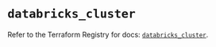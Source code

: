 # `databricks_cluster`

Refer to the Terraform Registry for docs: [`databricks_cluster`](https://registry.terraform.io/providers/databricks/databricks/1.65.0/docs/resources/cluster).
